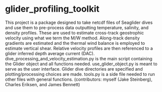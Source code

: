 # glider_profiling_toolkit
This project is a package designed to take netcdf files of Seaglider dives and use them to pre-process data outputting temperature, salinity, and density profiles. These are used to estimate cross-track geostrophic velocity using what we term the M/W method. Along-track density gradients are estimated and the thermal wind balance is employed to estimate vertical shear. Relative velocity profiles are then referenced to a glider inferred depth average current (DAC). dive_processing_and_velocity_estimation.py is the main script containing the Glider object and all functions needed. use_glider_object.py is meant to serve as the user interface. Glider dive directories are specified and plotting/processing choices are made. tools.py is a side file needed to run other files with general functions. (contributors: myself (Jake Steinberg), Charles Eriksen, and James Bennett)
